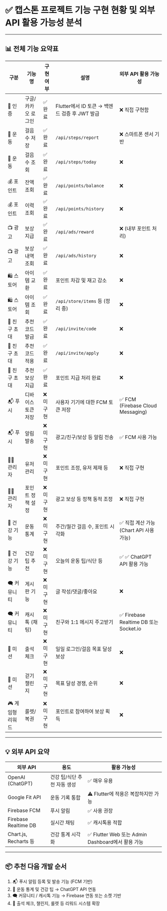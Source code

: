 # ✅ 캡스톤 프로젝트 기능 구현 현황 및 외부 API 활용 가능성 분석

---

## 📊 전체 기능 요약표

| 구분 | 기능명 | 구현 여부 | 설명 | 외부 API 활용 가능성 |
|------|--------|-----------|------|------------------|
| 🔐 인증 | 구글/카카오 로그인 | ✅ 완료 | Flutter에서 ID 토큰 → 백엔드 검증 후 JWT 발급 | ❌ 직접 구현함 |
| 👟 운동 | 걸음 수 저장 | ✅ 완료 | `/api/steps/report` | ❌ 스마트폰 센서 기반 |
| 👟 운동 | 걸음 수 조회 | ✅ 완료 | `/api/steps/today` | ❌ |
| 💰 포인트 | 잔액 조회 | ✅ 완료 | `/api/points/balance` | ❌ |
| 💰 포인트 | 이력 조회 | ✅ 완료 | `/api/points/history` | ❌ |
| 📺 광고 | 보상 지급 | ✅ 완료 | `/api/ads/reward` | ❌ (내부 포인트 처리) |
| 📺 광고 | 보상 내역 조회 | ✅ 완료 | `/api/ads/history` | ❌ |
| 🛍️ 스토어 | 아이템 교환 | ✅ 완료 | 포인트 차감 및 재고 감소 | ❌ |
| 🛍️ 스토어 | 아이템 조회 | ✅ 완료 | `/api/store/items` 등 (정리 중) | ❌ |
| 🤝 친구 초대 | 추천 코드 발급 | ✅ 완료 | `/api/invite/code` | ❌ |
| 🤝 친구 초대 | 추천 코드 적용 | ✅ 완료 | `/api/invite/apply` | ❌ |
| 🤝 친구 초대 | 추천 보상 지급 | ✅ 완료 | 포인트 지급 처리 완료 | ❌ |
| 📬 푸시 | 디바이스 토큰 저장 | ❌ 미구현 | 사용자 기기에 대한 FCM 토큰 저장 | ✅ FCM (Firebase Cloud Messaging) |
| 📬 푸시 | 알림 발송 | ❌ 미구현 | 광고/친구/보상 등 알림 전송 | ✅ FCM 사용 가능 |
| 👨‍💼 관리자 | 유저 관리 | ❌ 미구현 | 포인트 조정, 유저 제재 등 | ❌ 직접 구현 |
| 👨‍💼 관리자 | 포인트 정책 설정 | ❌ 미구현 | 광고 보상 등 정책 동적 조정 | ❌ 직접 구현 |
| 🧠 건강 기능 | 운동 통계 | ❌ 미구현 | 주간/월간 걸음 수, 포인트 시각화 | ✅ 직접 계산 가능 (Chart API 사용 가능) |
| 🧠 건강 기능 | 건강 팁 추천 | ❌ 미구현 | 오늘의 운동 팁/식단 등 | ✅ ✅ ChatGPT API 활용 가능 |
| 🗨️ 커뮤니티 | 게시판 기능 | ❌ 미구현 | 글 작성/댓글/좋아요 | ❌ |
| 🗨️ 커뮤니티 | 캐시톡 (채팅) | ❌ 미구현 | 친구와 1:1 메시지 주고받기 | ✅ Firebase Realtime DB 또는 Socket.io |
| 🎯 미션 | 출석 체크 | ❌ 미구현 | 일일 로그인/걸음 목표 달성 보상 | ❌ |
| 🎯 미션 | 걷기 챌린지 | ❌ 미구현 | 목표 달성 경쟁, 순위 | ❌ |
| 🎮 게임형 리워드 | 룰렛/복권 | ❌ 미구현 | 포인트로 참여하여 보상 획득 | ❌ |

---

## 💡 외부 API 요약

| 외부 API | 용도 | 활용 가능성 |
|----------|------|--------------|
| OpenAI (ChatGPT) | 건강 팁/식단 추천 자동 생성 | ✅ 매우 유용 |
| Google Fit API | 운동 기록 통합 | ⚠️ Flutter에 적용은 복잡하지만 가능 |
| Firebase FCM | 푸시 알림 | ✅ 사용 권장 |
| Firebase Realtime DB | 실시간 채팅 | ✅ 캐시톡용 적합 |
| Chart.js, Recharts 등 | 건강 통계 시각화 | ✅ Flutter Web 또는 Admin Dashboard에서 활용 가능 |

---

## 📦 추천 다음 개발 순서

1. 📬 푸시 알림 등록 및 발송 기능 (FCM 기반)
2. 🧠 운동 통계 및 건강 팁 → ChatGPT API 연동
3. 🗨️ 커뮤니티 / 캐시톡 기능 → Firebase 연동 또는 소켓 기반
4. 🎯 출석 체크, 챌린지, 룰렛 등 리워드 시스템 확장